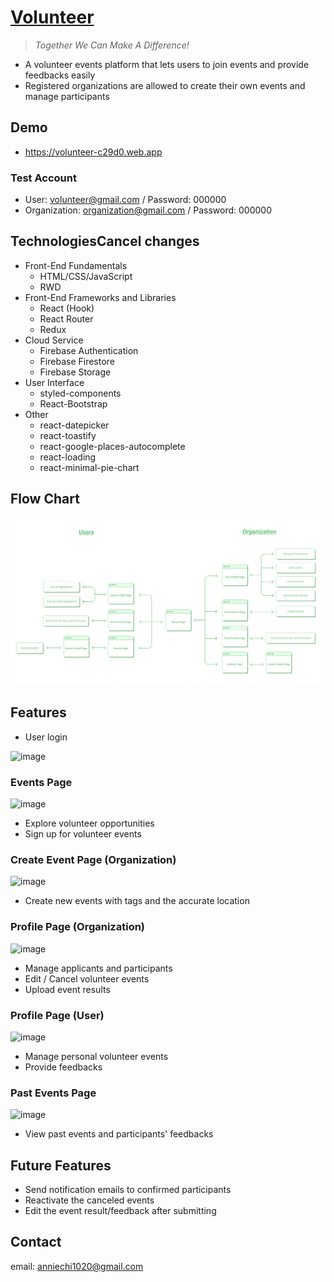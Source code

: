 # [Volunteer](https://volunteer-c29d0.web.app)

> _Together We Can Make A Difference!_

- A volunteer events platform that lets users to join events and provide feedbacks easily
- Registered organizations are allowed to create their own events and manage participants

## Demo

- https://volunteer-c29d0.web.app

### Test Account

- User: volunteer@gmail.com / Password: 000000
- Organization: organization@gmail.com / Password: 000000

## TechnologiesCancel changes

- Front-End Fundamentals
  - HTML/CSS/JavaScript
  - RWD
- Front-End Frameworks and Libraries
  - React (Hook)
  - React Router
  - Redux
- Cloud Service
  - Firebase Authentication
  - Firebase Firestore
  - Firebase Storage
- User Interface
  - styled-components
  - React-Bootstrap
- Other
  - react-datepicker
  - react-toastify
  - react-google-places-autocomplete
  - react-loading
  - react-minimal-pie-chart

## Flow Chart

![image](./README/flow-chart.png)

## Features

- User login

![image](./README/login.gif)

### Events Page

![image](./README/sign-up.gif)

- Explore volunteer opportunities
- Sign up for volunteer events

### Create Event Page (Organization)

![image](./README/create-event.gif)

- Create new events with tags and the accurate location

### Profile Page (Organization)

![image](./README/management.gif)

- Manage applicants and participants
- Edit / Cancel volunteer events
- Upload event results

### Profile Page (User)

![image](./README/comment.gif)

- Manage personal volunteer events
- Provide feedbacks

### Past Events Page

![image](./README/past-events.gif)

- View past events and participants' feedbacks

## Future Features

- Send notification emails to confirmed participants
- Reactivate the canceled events
- Edit the event result/feedback after submitting

## Contact

email: anniechi1020@gmail.com
